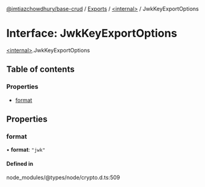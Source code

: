 [@imtiazchowdhury/base-crud](../README.md) / [Exports](../modules.md) / [\<internal\>](../modules/internal_.md) / JwkKeyExportOptions

# Interface: JwkKeyExportOptions

[\<internal\>](../modules/internal_.md).JwkKeyExportOptions

## Table of contents

### Properties

- [format](internal_.JwkKeyExportOptions.md#format)

## Properties

### format

• **format**: ``"jwk"``

#### Defined in

node_modules/@types/node/crypto.d.ts:509
